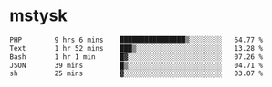 # mstysk

<!--START_SECTION:waka-->

```txt
PHP        9 hrs 6 mins    ████████████████▒░░░░░░░░   64.77 %
Text       1 hr 52 mins    ███▒░░░░░░░░░░░░░░░░░░░░░   13.28 %
Bash       1 hr 1 min      █▓░░░░░░░░░░░░░░░░░░░░░░░   07.26 %
JSON       39 mins         █▒░░░░░░░░░░░░░░░░░░░░░░░   04.71 %
sh         25 mins         ▓░░░░░░░░░░░░░░░░░░░░░░░░   03.07 %
```

<!--END_SECTION:waka-->
